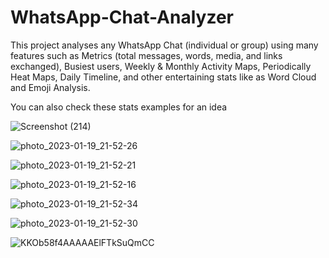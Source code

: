 # WhatsApp-Chat-Analyzer

This project analyses any WhatsApp Chat (individual or group) using many features such as Metrics (total messages, words, media, and links exchanged), Busiest users, Weekly & Monthly Activity Maps, Periodically Heat Maps, Daily Timeline, and other entertaining stats like as Word Cloud and Emoji Analysis.  

You can also check these stats examples for an idea

 ![Screenshot (214)](https://user-images.githubusercontent.com/71924657/213845365-ba907d6c-cdc0-418d-af71-8caec798bf88.png)  
 

![photo_2023-01-19_21-52-26](https://user-images.githubusercontent.com/71924657/213496962-ccf65f59-d4a8-44f4-9857-731f11940581.jpg)  

![photo_2023-01-19_21-52-21](https://user-images.githubusercontent.com/71924657/213496974-aeb90831-6829-40bd-93e1-08b71c378e6e.jpg)  

![photo_2023-01-19_21-52-16](https://user-images.githubusercontent.com/71924657/213496977-340f760e-13d5-460b-9c35-c12ab61eca53.jpg)  

![photo_2023-01-19_21-52-34](https://user-images.githubusercontent.com/71924657/213496979-0f8219db-4bb2-4a06-bbfc-7afa70482547.jpg)  
  
![photo_2023-01-19_21-52-30](https://user-images.githubusercontent.com/71924657/213496984-4f640076-b91f-496f-bdf8-9f30a31e781e.jpg)  

![KKOb58f4AAAAAElFTkSuQmCC](https://user-images.githubusercontent.com/71924657/213496253-b13d52ce-50d4-45f1-b094-3832a8fbf112.png)


